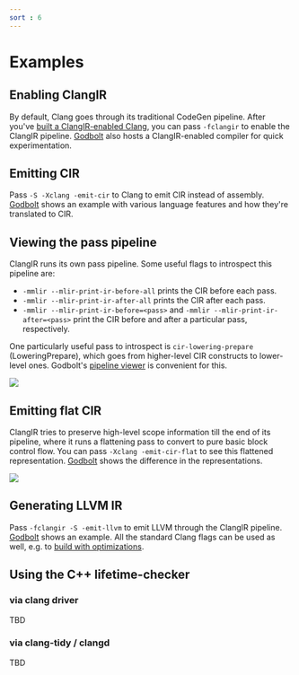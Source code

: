 ```yaml
---
sort : 6
---
```


# Examples

## Enabling ClangIR

By default, Clang goes through its traditional CodeGen pipeline. After
you've [built a ClangIR-enabled Clang](build-install.html), you can
pass `-fclangir` to enable the ClangIR pipeline. [Godbolt](https://godbolt.org/z/9d8onnoT6)
also hosts a ClangIR-enabled compiler for quick experimentation.

## Emitting CIR

Pass `-S -Xclang -emit-cir` to Clang to emit CIR instead of assembly.
[Godbolt](https://godbolt.org/z/hsEbzEGnY) shows an example with various
language features and how they're translated to CIR.

## Viewing the pass pipeline

ClangIR runs its own pass pipeline. Some useful flags to introspect this
pipeline are:
* `-mmlir --mlir-print-ir-before-all` prints the CIR before each pass.
* `-mmlir --mlir-print-ir-after-all` prints the CIR after each pass.
* `-mmlir --mlir-print-ir-before=<pass>` and `-mmlir --mlir-print-ir-after=<pass>`
  print the CIR before and after a particular pass, respectively.

One particularly useful pass to introspect is `cir-lowering-prepare`
(LoweringPrepare), which goes from higher-level CIR constructs to
lower-level ones. Godbolt's [pipeline viewer](https://godbolt.org/z/1Ke8TKe7G)
is convenient for this.

![](../Images/godbolt-pipeline-viewer.png)

## Emitting flat CIR

ClangIR tries to preserve high-level scope information till the end of
its pipeline, where it runs a flattening pass to convert to pure basic
block control flow. You can pass `-Xclang -emit-cir-flat` to see this
flattened representation. [Godbolt](https://godbolt.org/z/Gj336Yvos)
shows the difference in the representations.

![](../Images/godbolt-flat-cir.png)

## Generating LLVM IR

Pass `-fclangir -S -emit-llvm` to emit LLVM through the ClangIR
pipeline. [Godbolt](https://godbolt.org/z/KsGGWjEbq) shows an example.
All the standard Clang flags can be used as well, e.g. to
[build with optimizations](https://godbolt.org/z/4TvzrbnEn).

## Using the C++ lifetime-checker

### via clang driver
TBD

### via clang-tidy / clangd
TBD



